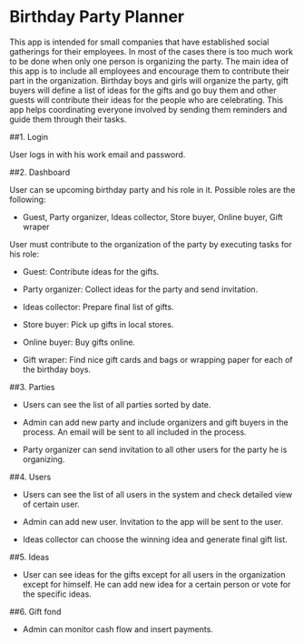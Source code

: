 # Birthday Party Planner

This app is intended for small companies that have established social gatherings for their employees. In most of the cases there is too much work to be done when only one person is organizing the party. The main idea of this app is to include all employees and encourage them to contribute their part in the organization. Birthday boys and girls will organize the party, gift buyers will define a list of ideas for the gifts and go buy them and other guests will contribute their ideas for the people who are celebrating. This app helps coordinating everyone involved by sending them reminders and guide them through their tasks.

##1. Login

  User logs in with his work email and password.

##2. Dashboard

  User can se upcoming birthday party and his role in it. Possible roles are the following:

  - Guest, Party organizer, Ideas collector, Store buyer, Online buyer, Gift wraper

  User must contribute to the organization of the party by executing tasks for his role:
  
  - Guest: Contribute ideas for the gifts.

  - Party organizer: Collect ideas for the party and send invitation.

  - Ideas collector: Prepare final list of gifts.

  - Store buyer: Pick up gifts in local stores.

  - Online buyer: Buy gifts online.

  - Gift wraper: Find nice gift cards and bags or wrapping paper for each of the birthday boys.
 
##3. Parties
  
  - Users can see the list of all parties sorted by date.
  
  - Admin can add new party and include organizers and gift buyers in the process. An email will be sent to all included in the process.
  
  - Party organizer can send invitation to all other users for the party he is organizing.
  
##4. Users
  
  - Users can see the list of all users in the system and check detailed view of certain user.

  - Admin can add new user. Invitation to the app will be sent to the user.
  
  - Ideas collector can choose the winning idea and generate final gift list.

##5. Ideas
  
  - User can see ideas for the gifts except for all users in the organization except for himself. He can add new idea for a certain person or vote for the specific ideas.

##6. Gift fond
  
  - Admin can monitor cash flow and insert payments.
